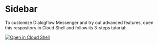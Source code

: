 # Sidebar

To customize Dialogflow Messenger and try out advanced features, open this respository in Cloud Shell and follow its 3-steps tutorial:

[![Open in Cloud Shell](https://gstatic.com/cloudssh/images/open-btn.svg)](https://shell.cloud.google.com/cloudshell/editor?cloudshell_git_repo=https://github.com/vojink/dialogflow-messenger.git&cloudshell_open_in_editor=index.html&cloudshell_workspace=examples/sidebar&tutorial=tutorial.md)
